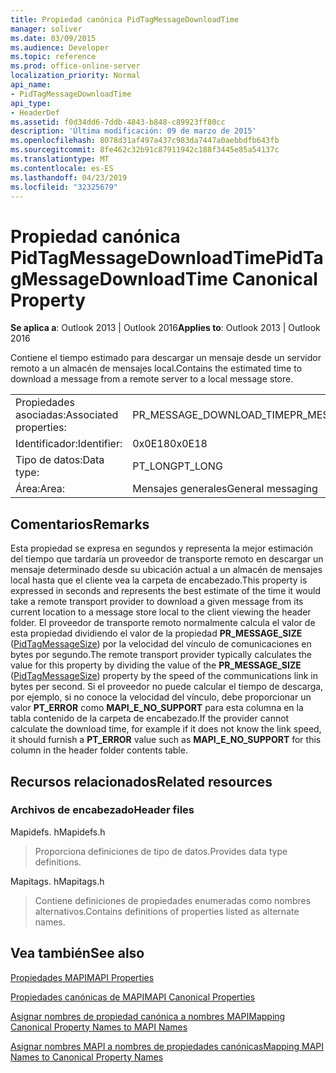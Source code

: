 ```yaml
---
title: Propiedad canónica PidTagMessageDownloadTime
manager: soliver
ms.date: 03/09/2015
ms.audience: Developer
ms.topic: reference
ms.prod: office-online-server
localization_priority: Normal
api_name:
- PidTagMessageDownloadTime
api_type:
- HeaderDef
ms.assetid: f0d34dd6-7ddb-4843-b848-c89923ff80cc
description: 'Última modificación: 09 de marzo de 2015'
ms.openlocfilehash: 8078d31af497a437c983da7447a0aebbdfb643fb
ms.sourcegitcommit: 8fe462c32b91c87911942c188f3445e85a54137c
ms.translationtype: MT
ms.contentlocale: es-ES
ms.lasthandoff: 04/23/2019
ms.locfileid: "32325679"
---
```

# <a name="pidtagmessagedownloadtime-canonical-property"></a><span data-ttu-id="8328e-103">Propiedad canónica PidTagMessageDownloadTime</span><span class="sxs-lookup"><span data-stu-id="8328e-103">PidTagMessageDownloadTime Canonical Property</span></span>

  
  
<span data-ttu-id="8328e-104">**Se aplica a**: Outlook 2013 | Outlook 2016</span><span class="sxs-lookup"><span data-stu-id="8328e-104">**Applies to**: Outlook 2013 | Outlook 2016</span></span> 
  
<span data-ttu-id="8328e-105">Contiene el tiempo estimado para descargar un mensaje desde un servidor remoto a un almacén de mensajes local.</span><span class="sxs-lookup"><span data-stu-id="8328e-105">Contains the estimated time to download a message from a remote server to a local message store.</span></span> 
  
|||
|:-----|:-----|
|<span data-ttu-id="8328e-106">Propiedades asociadas:</span><span class="sxs-lookup"><span data-stu-id="8328e-106">Associated properties:</span></span>  <br/> |<span data-ttu-id="8328e-107">PR_MESSAGE_DOWNLOAD_TIME</span><span class="sxs-lookup"><span data-stu-id="8328e-107">PR_MESSAGE_DOWNLOAD_TIME</span></span>  <br/> |
|<span data-ttu-id="8328e-108">Identificador:</span><span class="sxs-lookup"><span data-stu-id="8328e-108">Identifier:</span></span>  <br/> |<span data-ttu-id="8328e-109">0x0E18</span><span class="sxs-lookup"><span data-stu-id="8328e-109">0x0E18</span></span>  <br/> |
|<span data-ttu-id="8328e-110">Tipo de datos:</span><span class="sxs-lookup"><span data-stu-id="8328e-110">Data type:</span></span>  <br/> |<span data-ttu-id="8328e-111">PT_LONG</span><span class="sxs-lookup"><span data-stu-id="8328e-111">PT_LONG</span></span>  <br/> |
|<span data-ttu-id="8328e-112">Área:</span><span class="sxs-lookup"><span data-stu-id="8328e-112">Area:</span></span>  <br/> |<span data-ttu-id="8328e-113">Mensajes generales</span><span class="sxs-lookup"><span data-stu-id="8328e-113">General messaging</span></span>  <br/> |
   
## <a name="remarks"></a><span data-ttu-id="8328e-114">Comentarios</span><span class="sxs-lookup"><span data-stu-id="8328e-114">Remarks</span></span>

<span data-ttu-id="8328e-115">Esta propiedad se expresa en segundos y representa la mejor estimación del tiempo que tardaría un proveedor de transporte remoto en descargar un mensaje determinado desde su ubicación actual a un almacén de mensajes local hasta que el cliente vea la carpeta de encabezado.</span><span class="sxs-lookup"><span data-stu-id="8328e-115">This property is expressed in seconds and represents the best estimate of the time it would take a remote transport provider to download a given message from its current location to a message store local to the client viewing the header folder.</span></span> <span data-ttu-id="8328e-116">El proveedor de transporte remoto normalmente calcula el valor de esta propiedad dividiendo el valor de la propiedad **PR_MESSAGE_SIZE** ([PidTagMessageSize](pidtagmessagesize-canonical-property.md)) por la velocidad del vínculo de comunicaciones en bytes por segundo.</span><span class="sxs-lookup"><span data-stu-id="8328e-116">The remote transport provider typically calculates the value for this property by dividing the value of the **PR_MESSAGE_SIZE** ([PidTagMessageSize](pidtagmessagesize-canonical-property.md)) property by the speed of the communications link in bytes per second.</span></span> <span data-ttu-id="8328e-117">Si el proveedor no puede calcular el tiempo de descarga, por ejemplo, si no conoce la velocidad del vínculo, debe proporcionar un valor **PT_ERROR** como **MAPI_E_NO_SUPPORT** para esta columna en la tabla contenido de la carpeta de encabezado.</span><span class="sxs-lookup"><span data-stu-id="8328e-117">If the provider cannot calculate the download time, for example if it does not know the link speed, it should furnish a **PT_ERROR** value such as **MAPI_E_NO_SUPPORT** for this column in the header folder contents table.</span></span> 
  
## <a name="related-resources"></a><span data-ttu-id="8328e-118">Recursos relacionados</span><span class="sxs-lookup"><span data-stu-id="8328e-118">Related resources</span></span>

### <a name="header-files"></a><span data-ttu-id="8328e-119">Archivos de encabezado</span><span class="sxs-lookup"><span data-stu-id="8328e-119">Header files</span></span>

<span data-ttu-id="8328e-120">Mapidefs. h</span><span class="sxs-lookup"><span data-stu-id="8328e-120">Mapidefs.h</span></span>
  
> <span data-ttu-id="8328e-121">Proporciona definiciones de tipo de datos.</span><span class="sxs-lookup"><span data-stu-id="8328e-121">Provides data type definitions.</span></span>
    
<span data-ttu-id="8328e-122">Mapitags. h</span><span class="sxs-lookup"><span data-stu-id="8328e-122">Mapitags.h</span></span>
  
> <span data-ttu-id="8328e-123">Contiene definiciones de propiedades enumeradas como nombres alternativos.</span><span class="sxs-lookup"><span data-stu-id="8328e-123">Contains definitions of properties listed as alternate names.</span></span>
    
## <a name="see-also"></a><span data-ttu-id="8328e-124">Vea también</span><span class="sxs-lookup"><span data-stu-id="8328e-124">See also</span></span>



[<span data-ttu-id="8328e-125">Propiedades MAPI</span><span class="sxs-lookup"><span data-stu-id="8328e-125">MAPI Properties</span></span>](mapi-properties.md)
  
[<span data-ttu-id="8328e-126">Propiedades canónicas de MAPI</span><span class="sxs-lookup"><span data-stu-id="8328e-126">MAPI Canonical Properties</span></span>](mapi-canonical-properties.md)
  
[<span data-ttu-id="8328e-127">Asignar nombres de propiedad canónica a nombres MAPI</span><span class="sxs-lookup"><span data-stu-id="8328e-127">Mapping Canonical Property Names to MAPI Names</span></span>](mapping-canonical-property-names-to-mapi-names.md)
  
[<span data-ttu-id="8328e-128">Asignar nombres MAPI a nombres de propiedades canónicas</span><span class="sxs-lookup"><span data-stu-id="8328e-128">Mapping MAPI Names to Canonical Property Names</span></span>](mapping-mapi-names-to-canonical-property-names.md)

